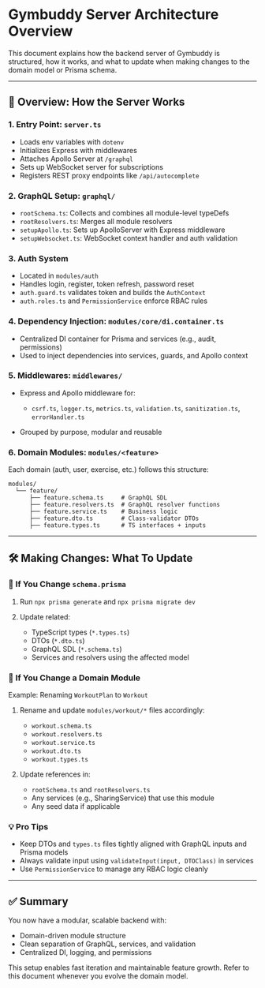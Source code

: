 # Gymbuddy Server Architecture Overview

This document explains how the backend server of Gymbuddy is structured, how it works, and what to update when making changes to the domain model or Prisma schema.

---

## 🧠 Overview: How the Server Works

### 1. **Entry Point**: `server.ts`

* Loads env variables with `dotenv`
* Initializes Express with middlewares
* Attaches Apollo Server at `/graphql`
* Sets up WebSocket server for subscriptions
* Registers REST proxy endpoints like `/api/autocomplete`

### 2. **GraphQL Setup**: `graphql/`

* `rootSchema.ts`: Collects and combines all module-level typeDefs
* `rootResolvers.ts`: Merges all module resolvers
* `setupApollo.ts`: Sets up ApolloServer with Express middleware
* `setupWebsocket.ts`: WebSocket context handler and auth validation

### 3. **Auth System**

* Located in `modules/auth`
* Handles login, register, token refresh, password reset
* `auth.guard.ts` validates token and builds the `AuthContext`
* `auth.roles.ts` and `PermissionService` enforce RBAC rules

### 4. **Dependency Injection**: `modules/core/di.container.ts`

* Centralized DI container for Prisma and services (e.g., audit, permissions)
* Used to inject dependencies into services, guards, and Apollo context

### 5. **Middlewares**: `middlewares/`

* Express and Apollo middleware for:

  * `csrf.ts`, `logger.ts`, `metrics.ts`, `validation.ts`, `sanitization.ts`, `errorHandler.ts`
* Grouped by purpose, modular and reusable

### 6. **Domain Modules**: `modules/<feature>`

Each domain (auth, user, exercise, etc.) follows this structure:

```
modules/
  └── feature/
      ├── feature.schema.ts     # GraphQL SDL
      ├── feature.resolvers.ts  # GraphQL resolver functions
      ├── feature.service.ts    # Business logic
      ├── feature.dto.ts        # Class-validator DTOs
      ├── feature.types.ts      # TS interfaces + inputs
```

---

## 🛠️ Making Changes: What To Update

### 🧬 If You Change `schema.prisma`

1. Run `npx prisma generate` and `npx prisma migrate dev`
2. Update related:

   * TypeScript types (`*.types.ts`)
   * DTOs (`*.dto.ts`)
   * GraphQL SDL (`*.schema.ts`)
   * Services and resolvers using the affected model

### 🧩 If You Change a Domain Module

Example: Renaming `WorkoutPlan` to `Workout`

1. Rename and update `modules/workout/*` files accordingly:

   * `workout.schema.ts`
   * `workout.resolvers.ts`
   * `workout.service.ts`
   * `workout.dto.ts`
   * `workout.types.ts`
2. Update references in:

   * `rootSchema.ts` and `rootResolvers.ts`
   * Any services (e.g., SharingService) that use this module
   * Any seed data if applicable

### 💡 Pro Tips

* Keep DTOs and `types.ts` files tightly aligned with GraphQL inputs and Prisma models
* Always validate input using `validateInput(input, DTOClass)` in services
* Use `PermissionService` to manage any RBAC logic cleanly

---

## ✅ Summary

You now have a modular, scalable backend with:

* Domain-driven module structure
* Clean separation of GraphQL, services, and validation
* Centralized DI, logging, and permissions

This setup enables fast iteration and maintainable feature growth. Refer to this document whenever you evolve the domain model.

